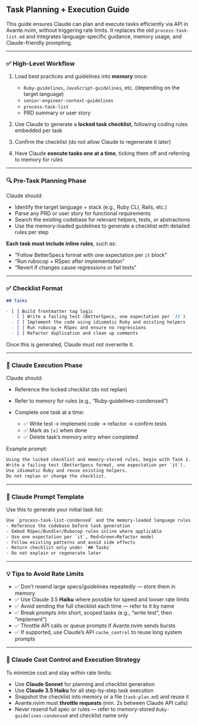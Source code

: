 ## Task Planning + Execution Guide

This guide ensures Claude can plan and execute tasks efficiently via API in Avante.nvim, without triggering rate limits. It replaces the old `process-task-list.md` and integrates language-specific guidance, memory usage, and Claude-friendly prompting.

---

### ✅ High-Level Workflow

1. Load best practices and guidelines into **memory** once:

   * `Ruby-guidelines`, `JavaScript-guidelines`, etc. (depending on the target language)
   * `senior-engineer-context-guidelines`
   * `process-task-list`
   * PRD summary or user story

2. Use Claude to generate a **locked task checklist**, following coding rules embedded per task

3. Confirm the checklist (do not allow Claude to regenerate it later)

4. Have Claude **execute tasks one at a time**, ticking them off and referring to memory for rules

---

### 🔍 Pre-Task Planning Phase

Claude should:

* Identify the target language + stack (e.g., Ruby CLI, Rails, etc.)
* Parse any PRD or user story for functional requirements
* Search the existing codebase for relevant helpers, tests, or abstractions
* Use the memory-loaded guidelines to generate a checklist with detailed rules per step

**Each task must include inline rules**, such as:

* “Follow BetterSpecs format with one expectation per `it` block”
* “Run rubocop + RSpec after implementation”
* “Revert if changes cause regressions or fail tests”

---

### ✅ Checklist Format

```md
## Tasks

- [ ] Build frontmatter tag logic
  - [ ] Write a failing test (BetterSpecs, one expectation per `it`)
  - [ ] Implement the code using idiomatic Ruby and existing helpers
  - [ ] Run rubocop + RSpec and ensure no regressions
  - [ ] Refactor duplication and clean up comments
```

Once this is generated, Claude must not overwrite it.

---

### 🧠 Claude Execution Phase

Claude should:

* Reference the locked checklist (do not replan)
* Refer to memory for rules (e.g., “Ruby-guidelines-condensed”)
* Complete one task at a time:

  * ✅ Write test → implement code → refactor → confirm tests
  * ✅ Mark as `[x]` when done
  * ✅ Delete task’s memory entry when completed

Example prompt:

```txt
Using the locked checklist and memory-stored rules, begin with Task 1.
Write a failing test (BetterSpecs format, one expectation per `it`).
Use idiomatic Ruby and reuse existing helpers.
Do not replan or change the checklist.
```

---

### 🧱 Claude Prompt Template

Use this to generate your initial task list:

```txt
Use `process-task-list-condensed` and the memory-loaded language rules to generate atomic tasks for: <feature/PRD summary>
- Reference the codebase before task generation
- Embed RSpec/Bundler/Rubocop rules inline where applicable
- Use one expectation per `it`, Red→Green→Refactor model
- Follow existing patterns and avoid side effects
- Return checklist only under `## Tasks`
- Do not explain or regenerate later
```

---

### 💡 Tips to Avoid Rate Limits

* ✅ Don’t resend large specs/guidelines repeatedly — store them in memory
* ✅ Use Claude 3.5 **Haiku** where possible for speed and looser rate limits
* ✅ Avoid sending the full checklist each time — refer to it by name
* ✅ Break prompts into short, scoped tasks (e.g., “write test”, then “implement”)
* ✅ Throttle API calls or queue prompts if Avante.nvim sends bursts
* ✅ If supported, use Claude’s API `cache_control` to reuse long system prompts

---

### 🧩 Claude Cost Control and Execution Strategy

To minimize cost and stay within rate limits:

* Use **Claude Sonnet** for planning and checklist generation
* Use **Claude 3.5 Haiku** for all step-by-step task execution
* Snapshot the checklist into memory or a file (`task-plan.md`) and reuse it
* Avante.nvim must **throttle requests** (min. 2s between Claude API calls)
* Never resend full spec or rules — refer to memory-stored `Ruby-guidelines-condensed` and checklist name only


